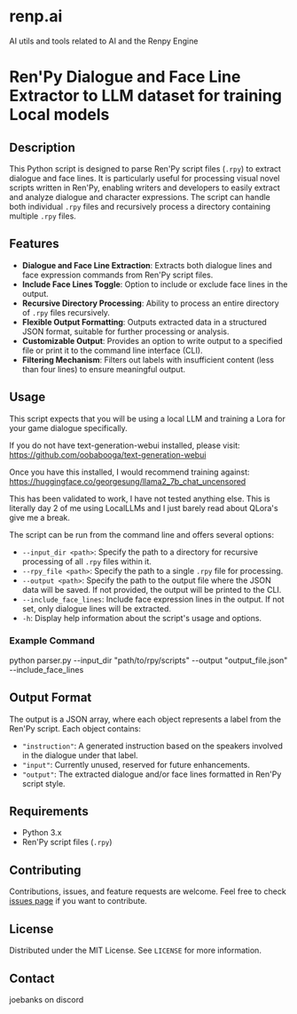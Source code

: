 # renp.ai
AI utils and tools related to AI and the Renpy Engine

# Ren'Py Dialogue and Face Line Extractor to LLM dataset for training Local models

## Description
This Python script is designed to parse Ren'Py script files (`.rpy`) to extract dialogue and face lines. It is particularly useful for processing visual novel scripts written in Ren'Py, enabling writers and developers to easily extract and analyze dialogue and character expressions. The script can handle both individual `.rpy` files and recursively process a directory containing multiple `.rpy` files.

## Features
- **Dialogue and Face Line Extraction**: Extracts both dialogue lines and face expression commands from Ren'Py script files.
- **Include Face Lines Toggle**: Option to include or exclude face lines in the output.
- **Recursive Directory Processing**: Ability to process an entire directory of `.rpy` files recursively.
- **Flexible Output Formatting**: Outputs extracted data in a structured JSON format, suitable for further processing or analysis.
- **Customizable Output**: Provides an option to write output to a specified file or print it to the command line interface (CLI).
- **Filtering Mechanism**: Filters out labels with insufficient content (less than four lines) to ensure meaningful output.

## Usage
This script expects that you will be using a local LLM and training a Lora for your game dialogue specifically.

If you do not have text-generation-webui installed, please visit: https://github.com/oobabooga/text-generation-webui

Once you have this installed, I would recommend training against: https://huggingface.co/georgesung/llama2_7b_chat_uncensored

This has been validated to work, I have not tested anything else.  This is literally day 2 of me using LocalLLMs and I just barely read about QLora's give me a break.

The script can be run from the command line and offers several options:

- `--input_dir <path>`: Specify the path to a directory for recursive processing of all `.rpy` files within it.
- `--rpy_file <path>`: Specify the path to a single `.rpy` file for processing.
- `--output <path>`: Specify the path to the output file where the JSON data will be saved. If not provided, the output will be printed to the CLI.
- `--include_face_lines`: Include face expression lines in the output. If not set, only dialogue lines will be extracted.
- `-h`: Display help information about the script's usage and options.

### Example Command
python parser.py --input_dir "path/to/rpy/scripts" --output "output_file.json" --include_face_lines


## Output Format
The output is a JSON array, where each object represents a label from the Ren'Py script. Each object contains:
- `"instruction"`: A generated instruction based on the speakers involved in the dialogue under that label.
- `"input"`: Currently unused, reserved for future enhancements.
- `"output"`: The extracted dialogue and/or face lines formatted in Ren'Py script style.

## Requirements
- Python 3.x
- Ren'Py script files (`.rpy`)

## Contributing
Contributions, issues, and feature requests are welcome. Feel free to check [issues page](#) if you want to contribute.

## License
Distributed under the MIT License. See `LICENSE` for more information.

## Contact
joebanks on discord
